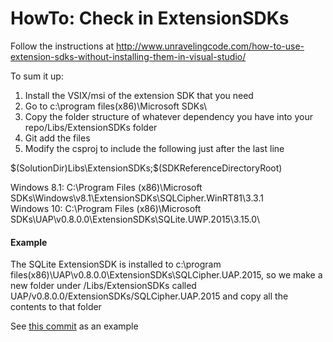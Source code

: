 
HowTo: Check in ExtensionSDKs
======

Follow the instructions at http://www.unravelingcode.com/how-to-use-extension-sdks-without-installing-them-in-visual-studio/

To sum it up:

1. Install the VSIX/msi of the extension SDK that you need
2. Go to c:\program files(x86)\Microsoft SDKs\
3. Copy the folder structure of whatever dependency you have into your repo/Libs/ExtensionSDKs folder
4. Git add the files
5. Modify the csproj to include the following just after the last <Import> line


<PropertyGroup>
    <SDKReferenceDirectoryRoot>$(SolutionDir)Libs\ExtensionSDKs;$(SDKReferenceDirectoryRoot)</SDKReferenceDirectoryRoot>
</PropertyGroup>


Windows 8.1: C:\Program Files (x86)\Microsoft SDKs\Windows\v8.1\ExtensionSDKs\SQLCipher.WinRT81\3.3.1\
Windows 10:  C:\Program Files (x86)\Microsoft SDKs\UAP\v0.8.0.0\ExtensionSDKs\SQLite.UWP.2015\3.15.0\
#### Example
The SQLite ExtensionSDK is installed to c:\program files(x86)\UAP\v0.8.0.0\ExtensionSDKs\SQLCipher.UAP.2015, so we make a new folder under /Libs/ExtensionSDKs called UAP/v0.8.0.0/ExtensionSDKs/SQLCipher.UAP.2015 and copy all the contents to that folder

See [this commit](https://git.soma.salesforce.com/Windows/S1Lite/commit/5ac2616eccc2445b75fb71cb9abedbb79ea4e27c) as an example